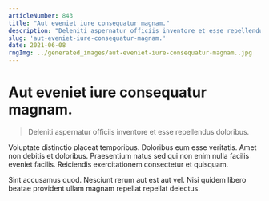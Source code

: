 ```yaml
---
articleNumber: 843
title: "Aut eveniet iure consequatur magnam."
description: "Deleniti aspernatur officiis inventore et esse repellendus doloribus."
slug: 'aut-eveniet-iure-consequatur-magnam.'
date: 2021-06-08
rngImg: ../generated_images/aut-eveniet-iure-consequatur-magnam..jpg
---
```


# Aut eveniet iure consequatur magnam.

> Deleniti aspernatur officiis inventore et esse repellendus doloribus.

Voluptate distinctio placeat temporibus. Doloribus eum esse veritatis. Amet non debitis et doloribus. Praesentium natus sed qui non enim nulla facilis eveniet facilis. Reiciendis exercitationem consectetur et quisquam.
 Sint accusamus quod. Nesciunt rerum aut est aut vel. Nisi quidem libero beatae provident ullam magnam repellat repellat delectus.
